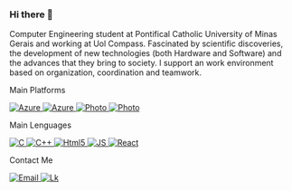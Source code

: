 ### Hi there 👋


Computer Engineering student at Pontifical Catholic University of Minas Gerais and working at Uol Compass. Fascinated by scientific discoveries, the development of new technologies (both Hardware and Software) and the advances that they bring to society. I support an work environment based on organization, coordination and teamwork.

<p>Main Platforms</p>

<a href="https://www.linkedin.com/in/rafaelbrandaobastos/"> 
<img alt="Azure" src="https://img.shields.io/badge/Microsoft_Azure-0089D6?style=for-the-badge&logo=microsoft-azure&logoColor=white"/>
</a>
<a>
  
<a href="https://www.linkedin.com/in/rafaelbrandaobastos/"> 
<img alt="Azure" src="https://img.shields.io/badge/Microsoft_Office-D83B01?style=for-the-badge&logo=microsoft-office&logoColor=white"/>
</a>
<a>
  
<a href="https://www.linkedin.com/in/rafaelbrandaobastos/"> 
<img alt="Photo" src="https://aleen42.github.io/badges/src/photoshop.svg"/>
</a>
<a>

<a href="https://www.linkedin.com/in/rafaelbrandaobastos/"> 
<img alt="Photo" src=" https://img.shields.io/badge/Visual_Studio_Code-0078D4?style=for-the-badge&logo=visual%20studio%20code&logoColor=white"/>
</a>
<a>

 
  

<p>Main Lenguages</p>
<a href="mailto:rafaelbrandaobastos@gmail.com"> 
<img alt="C" src="https://img.shields.io/badge/C-00599C?style=for-the-badge&logo=c&logoColor=white"/>
</a>

<a href="https://www.linkedin.com/in/rafaelbrandaobastos/"> 
<img alt="C++" src="https://img.shields.io/badge/C%2B%2B-00599C?style=for-the-badge&logo=c%2B%2B&logoColor=white"/>
</a>
<a>

<a href="https://www.linkedin.com/in/rafaelbrandaobastos/"> 
<img alt="Html5" src="https://img.shields.io/badge/HTML5-E34F26?style=for-the-badge&logo=html5&logoColor=white"/>
</a>
<a>
  
<a href="https://www.linkedin.com/in/rafaelbrandaobastos/"> 
<img alt="JS" src="https://img.shields.io/badge/JavaScript-323330?style=for-the-badge&logo=javascript&logoColor=F7DF1"/>
</a>
<a>
  
<a href="https://www.linkedin.com/in/rafaelbrandaobastos/"> 
<img alt="React" src="https://img.shields.io/badge/React-20232A?style=for-the-badge&logo=react&logoColor=61DAFB"/>
</a>
<a>



  
<p>Contact Me</p>
<a href="mailto:rafaelbrandaobastos@gmail.com"> 
<img alt="Email" src="https://img.shields.io/badge/Gmail-D14836?style=for-the-badge&logo=gmail&logoColor=white"/>
</a>
<a href="https://www.linkedin.com/in/rafaelbrandaobastos/"> 
<img alt="Lk" src="https://img.shields.io/badge/LinkedIn-0077B5?style=for-the-badge&logo=linkedin&logoColor=white"/>
</a>


  
  

